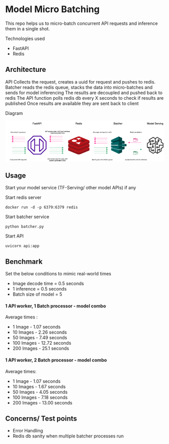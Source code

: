 # Model Micro Batching

This repo helps us to micro-batch concurrent API requests and inference them in a single shot.

Technologies used
- FastAPI
- Redis

## Architecture

API Collects the request, creates a uuid for request and pushes to redis.
Batcher reads the redis queue, stacks the data into micro-batches and sends for model inferencing
The results are decoupled and pushed back to redis
The API function polls redis db every X seconds to check if results are published
Once results are available they are sent back to client

Diagram 

![alt text](micro-batch.png)

## Usage

Start your model service (TF-Serving/ other model APIs) if any

Start redis server 
```
docker run -d -p 6379:6379 redis
```

Start batcher service 
```
python batcher.py
```

Start API 
```
uvicorn api:app
```

## Benchmark 
Set the below conditions to mimic real-world times
- Image decode time = 0.5 seconds
- 1 inference = 0.5 seconds
- Batch size of model = 5

#### 1 API worker, 1 Batch processor - model combo

Average times :
- 1 Image - 1.07 seconds
- 10 Images - 2.26 seconds
- 50 Images - 7.49 seconds
- 100 Images - 12.72 seconds
- 200 Images - 25.1 seconds


#### 1 API worker, 2 Batch processor - model combo

Average times:
- 1 Image - 1.07 seconds 
- 10 Images - 1.67 seconds 
- 50 Images - 4.05 seconds 
- 100 Images - 7.18 seconds 
- 200 Images - 13.00 seconds

## Concerns/ Test points
- Error Handling
- Redis db sanity when multiple batcher processes run 